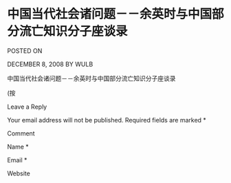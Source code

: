 # 中国当代社会诸问题－－余英时与中国部分流亡知识分子座谈录  
POSTED ON

DECEMBER 8, 2008 BY WULB

中国当代社会诸问题－－余英时与中国部分流亡知识分子座谈录

  (按

Leave a Reply

Your email address will not be published. Required fields are marked *

Comment

Name *

Email *

Website